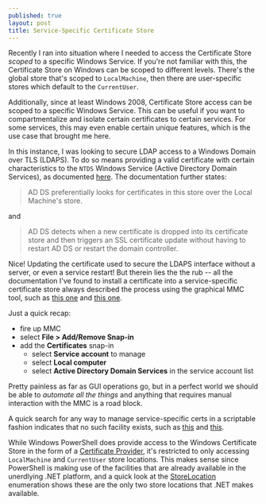 ```yaml
---
published: true
layout: post
title: Service-Specific Certificate Store
---
```


Recently I ran into situation where I needed to access the Certificate Store *scoped* to a specific Windows Service.  If you're not familiar with this, the Certificate Store on Windows can be scoped to different levels.  There's the global store that's scoped to `LocalMachine`, then there are user-specific stores which default to the `CurrentUser`.

Additionally, since at least Windows 2008, Certificate Store access can be scoped to a specific Windows Service.  This can be useful if you want to compartmentalize and isolate certain certificates to certain services.  For some services, this may even enable certain unique features, which is the use case that brought me here.

In this instance, I was looking to secure LDAP access to a Windows Domain over TLS (LDAPS).  To do so means providing a valid certificate with certain characteristics to the `NTDS` Windows Service (Active Directory Domain Services), as documented [here](https://support.microsoft.com/en-us/help/321051/how-to-enable-ldap-over-ssl-with-a-third-party-certification-authority).  The documentation further states:

> AD DS preferentially looks for certificates in this store over the Local Machine's store.

and

> AD DS detects when a new certificate is dropped into its certificate store and then triggers an SSL certificate update without having to restart AD DS or restart the domain controller.

Nice!  Updating the certificate used to secure the LDAPS interface without a server, or even a service restart!  But therein lies the the rub -- all the documentation I've found to install a certificate into a service-specific certificate store always described the process using the graphical MMC tool, such as [this one](https://social.technet.microsoft.com/wiki/contents/articles/2980.ldap-over-ssl-ldaps-certificate.aspx#Exporting_the_LDAPS_Certificate_and_Importing_for_use_with_AD_DS) and [this one](https://docs.microsoft.com/en-us/previous-versions/windows/it-pro/windows-server-2008-R2-and-2008/dd941846(v=ws.10)#to-import-a-certificate-into-the-ad-ds-personal-store).

Just a quick recap:

* fire up MMC
* select **File > Add/Remove Snap-in**
* add the **Certificates** snap-in
  * select **Service account** to manage
  * select **Local computer**
  * select **Active Directory Domain Services** in the service account list

Pretty painless as far as GUI operations go, but in a perfect world we should be able to *automate all the things* and anything that requires manual interaction with the MMC is a road block.

A quick search for any way to manage service-specific certs in a scriptable fashion indicates that no such facility exists, such as [this](https://stackoverflow.com/questions/5149607/how-to-open-a-windows-service-certificate-store) and [this](https://social.technet.microsoft.com/Forums/en-US/07be0526-a8e7-4453-a1b0-910ff959758b/import-certificate-into-service-accounts-personal-store?forum=winserversecurity).

While Windows PowerShell does provide access to the Windows Certificate Store in the form of a [Certificate Provider](https://docs.microsoft.com/en-us/powershell/module/microsoft.powershell.security/about/about_certificate_provider), it's restricted to only accessing `LocalMachine` and `CurrentUser` store locations.  This makes sense since PowerShell is making use of the facilities that are already available in the unerdlying .NET platform, and a quick look at the [StoreLocation](https://docs.microsoft.com/en-us/dotnet/api/system.security.cryptography.x509certificates.storelocation) enumeration shows these are the only two store locations that .NET makes available.
